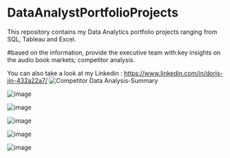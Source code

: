 # DataAnalystPortfolioProjects

This repository contains my Data Analytics portfolio projects ranging from SQL, Tableau and Excel.

#based on the information, provide the executive team with:key insights on the audio book markets; competitor analysis.
 
You can also take a look at my Linkedin : https://www.linkedin.com/in/doris-jin-432a22a7/
![Competitor Data Analysis-Summary](https://github.com/dorisjin1003/DataAnalystPortfolioProjects/assets/158774060/bc78e98b-ca53-496f-a865-8ea3a87603e8)

![image](https://github.com/dorisjin1003/DataAnalystPortfolioProjects/assets/158774060/56fe67ec-c439-4866-baa2-20ab259ea162)

![image](https://github.com/dorisjin1003/DataAnalystPortfolioProjects/assets/158774060/72c73369-b402-4395-a560-5224dce64c9e)

![image](https://github.com/dorisjin1003/DataAnalystPortfolioProjects/assets/158774060/69df2f0e-84c9-45d5-bf2e-8eb8ca540c1c)

![image](https://github.com/dorisjin1003/DataAnalystPortfolioProjects/assets/158774060/4ca27d41-5a1d-4f38-9a7d-67280146b32c)

![image](https://github.com/dorisjin1003/DataAnalystPortfolioProjects/assets/158774060/fde8bc5c-15ec-437d-81d1-306e3babc37b)
